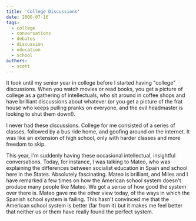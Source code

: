 ```yaml
---
title: 'College Discussions'
date: 2000-07-16
tags:
  - college
  - conversations
  - debates
  - discussion
  - education
  - school
authors:
  - scott
---
```


It took until my senior year in college before I started having "college" discussions. When you watch movies or read books, you get a picture of college as a gathering of intellectuals, who sit around in coffee shops and have brilliant discussions about whatever (or you get a picture of the frat house who keeps pulling pranks on everyone, and the evil headmaster is looking to shut them down!).

I never had these discussions. College for me consisted of a series of classes, followed by a bus ride home, and goofing around on the internet. It was like an extension of high school, only with harder classes and more freedom to skip.

This year, I'm suddenly having these occasional intellectual, insightful conversations. Today, for instance, I was talking to Mateo, who was explaining the differences between socialist education in Spain and school here in the States. Absolutely fascinating. Mateo is brilliant, and Miles and I have remarked a few times on how the American school system doesn't produce many people like Mateo. We got a sense of how good the system over there is. Mateo gave me the other view today, of the ways in which the Spanish school system is failing. This hasn't convinced me that the American school system is better (far from it) but it makes me feel better that neither us or them have really found the perfect system.
